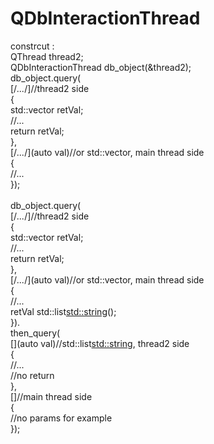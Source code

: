 # QDbInteractionThread
constrcut :<br />
QThread thread2;<br />
QDbInteractionThread db_object(&thread2);<br />
db_object.query(<br />
    [/*...*/]//thread2 side<br />
    {<br />
        std::vector<int> retVal;<br />
        //...<br />
        return retVal;<br />
    },<br />
    [/*...*/](auto val)//or std::vector<int>, main thread side<br />
    {<br />
    //...<br />
    });<br />
    <br />
db_object.query(<br />
    [/*...*/]//thread2 side<br />
    {<br />
        std::vector<int> retVal;<br />
        //...<br />
        return retVal;<br />
    },<br />
    [/*...*/](auto val)//or std::vector<int>, main thread side<br />
    {<br />
    //...<br />
    retVal std::list<std::string>();<br />
    }).<br />
then_query(<br />
    [](auto val)//std::list<std::string>, thread2 side<br />
    {<br />
        //...<br />
        //no return<br />
    },<br />
    []//main thread side<br />
    {<br />
    //no params for example<br />
    });<br />
